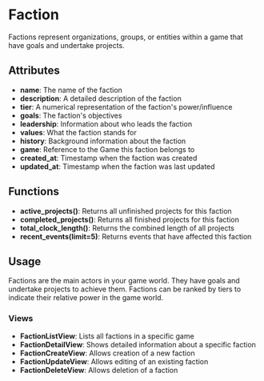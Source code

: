 # Faction

Factions represent organizations, groups, or entities within a game that have goals and undertake projects.

## Attributes

- **name**: The name of the faction
- **description**: A detailed description of the faction
- **tier**: A numerical representation of the faction's power/influence
- **goals**: The faction's objectives
- **leadership**: Information about who leads the faction
- **values**: What the faction stands for
- **history**: Background information about the faction
- **game**: Reference to the Game this faction belongs to
- **created_at**: Timestamp when the faction was created
- **updated_at**: Timestamp when the faction was last updated

## Functions

- **active_projects()**: Returns all unfinished projects for this faction
- **completed_projects()**: Returns all finished projects for this faction
- **total_clock_length()**: Returns the combined length of all projects
- **recent_events(limit=5)**: Returns events that have affected this faction

## Usage

Factions are the main actors in your game world. They have goals and undertake projects to achieve them. 
Factions can be ranked by tiers to indicate their relative power in the game world.

### Views

- **FactionListView**: Lists all factions in a specific game
- **FactionDetailView**: Shows detailed information about a specific faction
- **FactionCreateView**: Allows creation of a new faction
- **FactionUpdateView**: Allows editing of an existing faction
- **FactionDeleteView**: Allows deletion of a faction 
